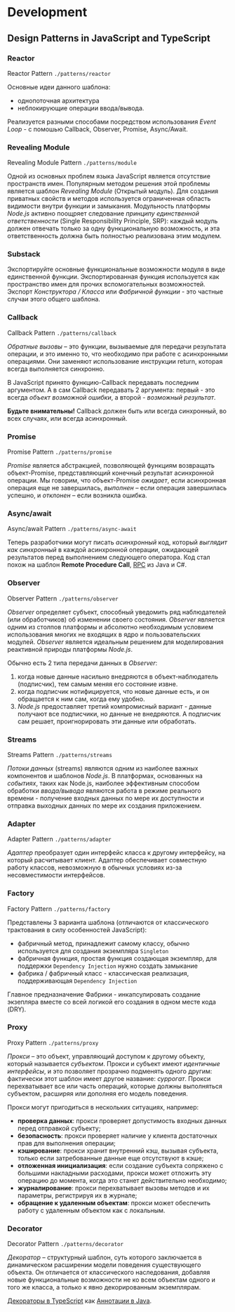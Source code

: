 # Development

## Design Patterns in JavaScript and TypeScript

### Reactor

Reactor Pattern `./patterns/reactor`

Oсновные идеи данного шаблона:

- однопоточная архитектура
- неблокирующие операции ввода/вывода.

Реализуется разными способами посредством использования *Event Loop* - с помошью Callback, Observer, Promise, Async/Await.

### Revealing Module

Revealing Module Pattern `./patterns/module`

Одной из основных проблем языка JavaScript является отсутствие пространств имен. Популярным методом решения этой проблемы является шаблон *Revealing Module* (Открытый модуль). Для создания приватных свойств и методов используется ограниченная область видимости внутри функции и замыкания. Модульность платформы *Node.js* активно поощряет следование *принципу единственной ответственности* (Single Responsibility Principle, SRP): каждый модуль должен отвечать только за одну функциональную возможность, и эта ответственность должна быть
полностью реализована этим модулем.

### Substack

Экспортируйте основные функциональные возможности модуля в виде единственной функции. Экспортированная функция используется как пространство имен для прочих вспомогательных возможностей. Экспорт *Конструктора / Класса* или *Фабричной функции* - это частные случаи этого общего шаблона.

### Callback

Callback Pattern `./patterns/callback`

*Обратные вызовы* – это функции, вызываемые для передачи результата операции, и это именно то, что необходимо при работе с асинхронными операциями. Они заменяют использование инструкции return, которая всегда выполняется синхронно.

В JavaScript принято функцию-Callback передавать последним аргументом. А в сам Callback передавать 2 аргумента: первый - это всегда *объект возможной ошибки*, а второй - *возможный результат*.

**Будьте внимательны!** Callback должен быть или всегда синхронный, во всех случаях, или всегда асинхронный.

### Promise

Promise Pattern `./patterns/promise`

*Promise* является абстракцией, позволяющей функциям возвращать объект-Promise, представляющий конечный результат асинхронной операции. Мы говорим, что объект-Promise *ожидает*, если асинхронная операция еще не завершилась, *выполнен* – если операция завершилась успешно, и *отклонен* – если возникла ошибка.

### Async/await

Async/await Pattern `./patterns/async-await`

Теперь разработчики могут писать *асинхронный* код, который *выглядит как синхронный* в каждой асинхронной операции, ожидающей результатов перед выполнением следующего оператора. Код стал похож на шаблон **Remote Procedure Call**, [RPC](https://ru.wikipedia.org/wiki/Remote_Procedure_Call) из Java и С#.

### Observer

Observer Pattern `./patterns/observer`

*Observer* определяет субъект, способный уведомить ряд наблюдателей (или обработчиков) об изменении своего состояния. *Observer* является одним из столпов платформы и абсолютно необходимым условием использования многих не входящих в ядро и пользовательских модулей. *Observer* является идеальным решением для моделирования реактивной природы платформы *Node.js*.

Обычно есть 2 типа передачи данных в *Observer*:

1. когда новые данные насильно внедряются в объект-наблюдатель (подписчик), тем самым меняя его состояние извне.
2. когда подписчик нотифицируется, что новые данные есть, и он обращается к ним сам, когда ему удобно.
3. *Node.js* предоставляет третий компромисный вариант - данные получают все подписчики, но данные не внедряются. А подписчик сам решает, проигнорировать эти данные или обработать.

### Streams

Streams Pattern `./patterns/streams`

*Потоки данных* (streams) являются одним из наиболее важных компонентов и шаблонов *Node.js*. В платформах, основанных на *событиях*, таких как Node.js, наиболее эффективным
способом обработки *ввода/вывода* являются работа в режиме реального времени - получение входных данных по мере их доступности и отправка выходных данных по мере их создания приложением.

### Adapter

Adapter Pattern `./patterns/adapter`

*Адаптер* преобразует один интерфейс класса к другому интерфейсу, на который расчитывает клиент. Адаптер обеспечивает совместную работу классов, невозможную в обычных условиях из-за несовместимости интерфейсов.

### Factory

Factory Pattern `./patterns/factory`

Представлены 3 варианта шаблона (отличаются от классического трактования в силу особенностей JavaScript):

- фабричный метод, принадлежит самому классу, обычно используется для создания экземпляра `Singleton`
- фабричная функция, простая функция создающая экземпляр, для поддержки `Dependency Injection` нужно создать замыкание
- фабрика / фабричный класс - классическая реализация, поддерживающая `Dependency Injection`

Главное предназначение Фабрики - инкапсулировать создание экзепляра вместе со всей логикой его создания в одном месте кода (DRY).

### Proxy

Proxy Pattern `./patterns/proxy`

*Прокси* – это объект, управляющий доступом к другому объекту, который называется *субъектом*. Прокси и субъект имеют *идентичные интерфейсы*, и это позволяет прозрачно подменять одного другим: фактически этот шаблон имеет другое название: *суррогат*. Прокси перехватывает все или часть операций, которые должны выполняться субъектом, расширяя или дополняя его модель поведения.

Прокси могут пригодиться в нескольких ситуациях, например:

- **проверка данных**: прокси проверяет допустимость входных данных перед отправкой субъекту;
- **безопасность**: прокси проверяет наличие у клиента достаточных прав для выполнения операции;
- **кэширование**: прокси хранит внутренний кэш, вызывая субъекта, только если затребованные данные еще отсутствуют в кэше;
- **отложенная инициализация**: если создание субъекта сопряжено с большими накладными расходами, прокси может отложить эту операцию до момента, когда это станет действительно необходимо;
- **журналирование**: прокси перехватывает вызовы методов и их параметры, регистрируя их в журнале;
- **обращение к удаленным объектам**: прокси может обеспечить работу с удаленным объектом как с локальным.

### Decorator

Decorator Pattern `./patterns/decorator`

*Декоратор* – структурный шаблон, суть которого заключается в динамическом расширении модели поведения существующего объекта. Он отличается от классического наследования, добавляя новые функциональные возможности не ко всем объектам одного и того же класса, а только к явно декорированным экземплярам.

[Декораторы в TypeScript](https://www.typescriptlang.org/docs/handbook/decorators.html) как [Аннотации в Java](https://en.wikipedia.org/wiki/Java_annotation).
